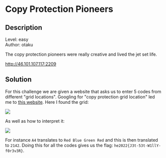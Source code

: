 # Copy Protection Pioneers 

## Description
Level: easy<br/>
Author: otaku

The copy protection pioneers were really creative and lived the jet set life.

http://46.101.107.117:2209

## Solution

For this challenge we are given a website that asks us to enter 5 codes from different "grid locations". Googling for
"copy protection grid location" led me to [this website](https://intarch.ac.uk/journal/issue45/2/1.html). Here I found
the grid:

![](https://intarch.ac.uk/journal/issue45/2/images/figure9.jpg)

As well as how to interpret it:

![](https://intarch.ac.uk/journal/issue45/2/images/figure10.jpg)

For instance `A4` translates to `Red Blue Green Red` and this is then translated to `2142`.
Doing this for all the codes gives us the flag: `he2022{J3t-53t-W1llY-f0r3v3R}`.

